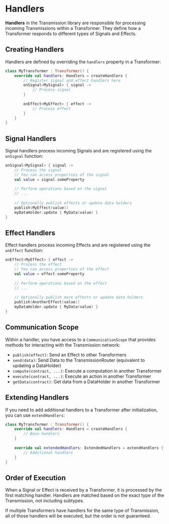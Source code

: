 # Handlers

**Handlers** in the Transmission library are responsible for processing incoming Transmissions within a Transformer. They define how a Transformer responds to different types of Signals and Effects.

## Creating Handlers

Handlers are defined by overriding the `handlers` property in a Transformer:

```kotlin
class MyTransformer : Transformer() {
    override val handlers: Handlers = createHandlers {
        // Register signal and effect handlers here
        onSignal<MySignal> { signal ->
            // Process signal
        }
        
        onEffect<MyEffect> { effect ->
            // Process effect
        }
    }
}
```

## Signal Handlers

Signal handlers process incoming Signals and are registered using the `onSignal` function:

```kotlin
onSignal<MySignal> { signal ->
    // Process the signal
    // You can access properties of the signal
    val value = signal.someProperty
    
    // Perform operations based on the signal
    // ...
    
    // Optionally publish effects or update data holders
    publish(MyEffect(value))
    myDataHolder.update { MyData(value) }
}
```

## Effect Handlers

Effect handlers process incoming Effects and are registered using the `onEffect` function:

```kotlin
onEffect<MyEffect> { effect ->
    // Process the effect
    // You can access properties of the effect
    val value = effect.someProperty
    
    // Perform operations based on the effect
    // ...
    
    // Optionally publish more effects or update data holders
    publish(AnotherEffect(value))
    myDataHolder.update { MyData(value) }
}
```

## Communication Scope

Within a handler, you have access to a `CommunicationScope` that provides methods for interacting with the Transmission network:

- `publish(effect)`: Send an Effect to other Transformers
- `send(data)`: Send Data to the TransmissionRouter (equivalent to updating a DataHolder)
- `compute(contract, ...)`: Execute a computation in another Transformer
- `execute(contract, ...)`: Execute an action in another Transformer
- `getData(contract)`: Get data from a DataHolder in another Transformer

## Extending Handlers

If you need to add additional handlers to a Transformer after initialization, you can use `extendHandlers`:

```kotlin
class MyTransformer : Transformer() {
    override val handlers: Handlers = createHandlers {
        // Base handlers
    }
    
    override val extendedHandlers: ExtendedHandlers = extendHandlers {
        // Additional handlers
    }
}
```

## Order of Execution

When a Signal or Effect is received by a Transformer, it is processed by the first matching handler. Handlers are matched based on the exact type of the Transmission, not including subtypes.

If multiple Transformers have handlers for the same type of Transmission, all of those handlers will be executed, but the order is not guaranteed.